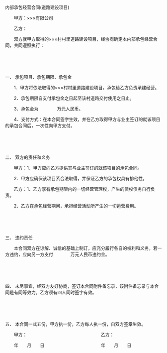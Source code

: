 



内部承包经营合同(道路建设项目)



 

　　甲方：×××有限公司

　　乙方：　　

　　双方就甲方取得的×××村村里道路建设项目，经协商确定本内部承包经营合同，共同遵照执行：

　　

　　

一、
承包项目、承包期限、承包金

　　1．甲方将依法取得的×××村村里道路建设项目，承包给乙方负责承建经营。

　　2．承包期限自支付承包金之日起至该村道路交付使用之日止。

　　3．承包金为　　　　 万元人民币。

　　4．支付方式：在本合同签字生效，并在乙方取得甲方与业主签订的就该项目的承包合同后，一次性向甲方支付。

　　

　　

二、
双方的责任和义务

　　甲方：1．甲方应向乙方提供其与业主签订的就该项目的承包合同。

　　2．甲方应确保该项目系合法取得，并保证乙方的承包权具有排他性。

　　乙方：1．乙方享有承包期限内的一切经营管理权，产生的债权债务自行负责。

　　2．乙方在承包经营期间，承担经营活动所产生的一切运营费用。

　　

　　

三、
违约责任

　　本合同双方在谅解、诚信的基础上制订，应充分履行各自的权利和义务，若一方违约，应向另一方支付　　　　万元人民币违约金。

　　

　　

四、
未尽事宜，经双方友好协商，签订本合同附件备忘录，该附件备忘录与本合同是有同等效力。乙方须有四人同时签字有效。

　　

　　

五、
本合同一式五份，甲方执一份，乙方每人执一份，自双方签章生效。　　

　　甲方：　　　　　　　　　　　　　　　　　乙方：

　　年　　月　　日　　　　　　　　　　　　　年　　月　　日

　　